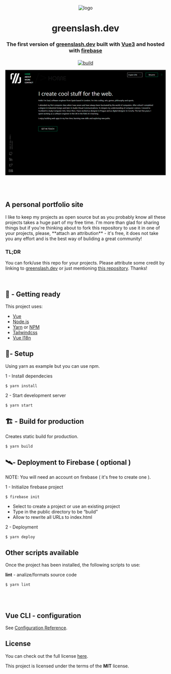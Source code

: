 

<p align="center"><img alt="logo" width="10%" height="10%" src="https://github.com/Greenvahn/greenslash/blob/master/src/assets/Web%201920%20%E2%80%93%2046.png?raw=true"></p>

<h1 align="center">greenslash.dev</h1>

<h3 align="center" style="margin-bottom:20px">
The first version of <a href="greenslash.dev" _target="blank">greenslash.dev</a> built with <a href="https://v3.vuejs.org/" _target="blank">Vue3</a> and hosted with <a href="https://firebase.google.com/" _target="blank"> firebase </a></h3>
<p align="center">
  <a href="https://img.shields.io/github/workflow/status/Greenvahn/greenslash/Deploy" target="_blank">
    <img alt="build" src="https://img.shields.io/github/workflow/status/Greenvahn/greenslash/Deploy%20to%20Firebase%20Hosting%20on%20merge">
  </a>
</p>

<p align="center"><img alt="demo" src="https://github.com/Greenvahn/greenslash/blob/master/demo.png?raw=true"></p>
<br><br>
<h2> A personal portfolio site </h2>
<p>I like to keep my projects as open source but as you probably know all these projects takes a huge part of my free time. I'm more than glad for sharing things but if you're thinking about to fork this repository to use it in one of your projects, please, **attach an attribution** - it's free, it does not take you any effort and is the best way of buliding a great community!</p>

### TL;DR
You can fork/use this repo for your projects. Please attribute some credit by linking to [greenslash.dev](https://greenslash.dev) or just mentioning [this repository](https://github.com/Greenvahn/greenslash). Thanks!

<br>

## 📌 - Getting ready
This project uses:
* [Vue](https://v3.vuejs.org/)
* [Node.js](https://nodejs.org/en/download/)
* [Yarn](https://classic.yarnpkg.com/en/) or [NPM](https://www.npmjs.com/)
* [Tailwindcss](https://tailwindcss.com/)
* [Vue I18n](https://vue-i18n.intlify.dev/)

## 🔧- Setup
Using yarn as example but you can use npm.

1 - Install dependecies
```
$ yarn install
```
2 - Start development server
```
$ yarn start
```

## 🏗️ - Build for production

Creates static build for production.
```
$ yarn build
```

## 🛰️- Deployment to Firebase ( optional )

NOTE: You will need an account on firebase ( it's free to create one ).

1 - Initialize firebase project
```
$ firebase init
```
- Select to create a project or use an existing project
- Type in the public directory to be “build”
- Allow to rewrite all URLs to index.html

2 - Deployment
```
$ yarn deploy
```

## Other scripts available
Once the project has been installed, the following scripts to use:

**lint** - analize/formats source code
```
$ yarn lint
```
<br><br>

## Vue CLI - configuration
See [Configuration Reference](https://cli.vuejs.org/config/).

## License
You can check out the full license [here](https://github.com/Greenvahn/greenslash/blob/master/LICENSE).

This project is licensed under the terms of the **MIT** license.
